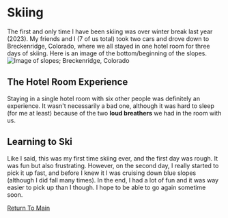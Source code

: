 # Skiing
The first and only time I have been skiing was over winter break last year (2023). My friends and I (7 of us total) took two cars and drove down to Breckenridge, Colorado, where we all stayed in one hotel room for three days of skiing. Here is an image of the bottom/beginning of the slopes. ![Image of slopes; Breckenridge, Colorado](https://d3glb5zioac6h9.cloudfront.net/uploads/sources/297281/detail_large/Screen_Shot_2019-07-23_at_4.21.43_PM.jpg?1663365428)
## The Hotel Room Experience
Staying in a single hotel room with six other people was definitely an experience.
It wasn't necessarily a bad one, although it was hard to sleep (for me at least) because of the two **loud breathers** we had in the room with us.
## Learning to Ski
Like I said, this was my first time skiing ever, and the first day was rough. It was fun but also frustrating. However, on the second day, I really started to pick it up fast, and before I knew it I was cruising down blue slopes (although I did fall many times).
In the end, I had a lot of fun and it was way easier to pick up than I though. I hope to be able to go again sometime soon.

[Return To Main](README.md)
